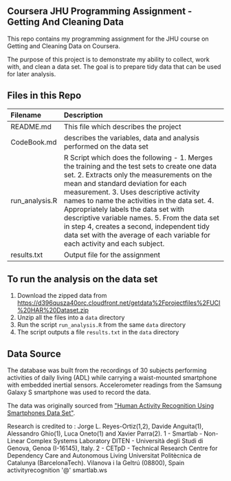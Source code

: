 ## Coursera JHU Programming Assignment - Getting And Cleaning Data
This repo contains my programming assignment for the JHU course on Getting and Cleaning Data on Coursera.

The purpose of this project is to demonstrate my ability to collect, work with, and clean a data set. The goal is to prepare tidy data that can be used for later analysis. 

## Files in this Repo
|Filename           | Description  |
|:---|:---|
|README.md | This file which describes the project|
|CodeBook.md| describes the variables, data and analysis performed on the data set|
|run_analysis.R| R Script which does the following - 1. Merges the training and the test sets to create one data set. 2. Extracts only the measurements on the mean and standard deviation for each measurement. 3. Uses descriptive activity names to name the activities in the data set. 4. Appropriately labels the data set with descriptive variable names. 5. From the data set in step 4, creates a second, independent tidy data set with the average of each variable for each activity and each subject.|
|results.txt| Output file for the assignment|



## To run the analysis on the data set
1. Download the zipped data from https://d396qusza40orc.cloudfront.net/getdata%2Fprojectfiles%2FUCI%20HAR%20Dataset.zip
2. Unzip all the files into a ``data`` directory
3. Run the script ``run_analysis.R`` from the same ``data`` directory
4. The script outputs a file ``results.txt`` in the ``data`` directory



## Data Source
The database was built from the recordings of 30 subjects performing activities of daily living (ADL) while carrying a waist-mounted smartphone with embedded inertial sensors.  Accelerometer readings from the Samsung Galaxy S smartphone was used to record the data.

The data was originally sourced from ["Human Activity Recognition Using Smartphones Data Set"](http://archive.ics.uci.edu/ml/datasets/Human+Activity+Recognition+Using+Smartphones).  

Research is credited to : Jorge L. Reyes-Ortiz(1,2), Davide Anguita(1), Alessandro Ghio(1), Luca Oneto(1) and Xavier Parra(2). 1 - Smartlab - Non-Linear Complex Systems Laboratory DITEN - Università degli Studi di Genova, Genoa (I-16145), Italy. 2 - CETpD - Technical Research Centre for Dependency Care and Autonomous Living Universitat Politècnica de Catalunya (BarcelonaTech). Vilanova i la Geltrú (08800), Spain activityrecognition '@' smartlab.ws


